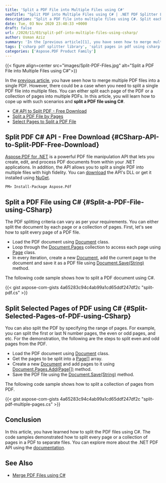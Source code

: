 ```yaml
---
title: 'Split a PDF File into Multiple Files using C#'
seoTitle: "Split PDF into Multiple Files using C# | .NET PDF Splitter Library"
description: "Split a PDF file into multiple files using C#. Split each page or a collection of pages in PDF to separate files in C#. Download PDF splitter API for free."
date: Tue, 03 Nov 2020 23:40:33 +0000
draft: false
url: /2020/11/03/split-pdf-into-multiple-files-using-csharp/
author: Usman Aziz
summary: 'In the [previous article][1], you have seen how to merge multiple PDF files into a single PDF. However, there could be a case when you need to split a single PDF file into multiple files. You can either split each page of the PDF or a collection of pages into multiple PDFs. In this article, you will learn how to cope up with such scenarios and **split a PDF file into multiple PDFs using C#**.'
tags: ['csharp pdf splitter library', 'split pages in pdf using csharp', 'split pdf files csharp']
categories: ['Aspose.PDF Product Family']
---
```




{{< figure align=center src="images/Split-PDF-Files.jpg" alt="Split a PDF File into Multiple Files using C#">}}


In the [previous article][2], you have seen how to merge multiple PDF files into a single PDF. However, there could be a case when you need to split a single PDF file into multiple files. You can either split each page of the PDF or a collection of pages into multiple PDFs. In this article, you will learn how to cope up with such scenarios and **split a PDF file using C#**.

*   [C# API to Split PDF - Free Download][3]
*   [Split a PDF File by Pages][4]
*   [Select Pages to Split a PDF File][5]

## Split PDF C# API - Free Download {#CSharp-API-to-Split-PDF-Free-Download}

[Aspose.PDF for .NET][6] is a powerful PDF file manipulation API that lets you create, edit, and process PDF documents from within your .NET applications. In addition, the API allows you to split a single PDF into multiple files with high fidelity. You can [download][7] the API's DLL or get it installed using [NuGet][8].

```
PM> Install-Package Aspose.Pdf
```

## Split a PDF File using C# {#Split-a-PDF-File-using-CSharp}

The PDF splitting criteria can vary as per your requirements. You can either split the document by each page or a collection of pages. First, let's see how to split every page of a PDF file.

*   Load the PDF document using [Document][9] class.
*   Loop through the [Document.Pages][10] collection to access each page using [Page][11] class.
*   In every iteration, create a new [Document][12], add the current page to the document and save it as a PDF file using [Document.Save(String)][13] method.

The following code sample shows how to split a PDF document using C#.

{{< gist aspose-com-gists 4a65283c94c4ab99a1cd65ddf247df2c "split-pdf.cs" >}}

## Split Selected Pages of PDF using C# {#Split-Selected-Pages-of-PDF-using-CSharp}

You can also split the PDF by specifying the range of pages. For example, you can split the first or last N number pages, the even or odd pages, and etc. For the demonstration, the following are the steps to split even and odd pages from the PDF.

*   Load the PDF document using [Document][14] class.
*   Get the pages to be split into a [Page\[\]][15] array.
*   Create a new [Document][16] and add pages to it using [Document.Pages.Add(Page\[\])][17] method.
*   Save the PDF file using the [Document.Save(String)][18] method.

The following code sample shows how to split a collection of pages from PDF.

{{< gist aspose-com-gists 4a65283c94c4ab99a1cd65ddf247df2c "split-pdf-multiple-pages.cs" >}}

## Conclusion

In this article, you have learned how to split the PDF files using C#. The code samples demonstrated how to split every page or a collection of pages in a PDF to separate files. You can explore more about the .NET PDF API using the [documentation][19].

## See Also

*   [Merge PDF Files using C#][20]




[1]: https://blog.aspose.com/2020/01/16/merge-multiple-pdf-files-in-csharp-net/
[2]: https://blog.aspose.com/2020/01/16/merge-multiple-pdf-files-in-csharp-net/
[3]: #CSharp-API-to-Split-PDF-Free-Download
[4]: #Split-a-PDF-File-using-CSharp
[5]: #Split-Selected-Pages-of-PDF-using-CSharp
[6]: https://products.aspose.com/pdf/net
[7]: https://downloads.aspose.com/pdf/net
[8]: http://nuget.org/packages/Aspose.Pdf
[9]: https://apireference.aspose.com/pdf/net/aspose.pdf/document
[10]: https://apireference.aspose.com/pdf/net/aspose.pdf/document/properties/pages
[11]: https://apireference.aspose.com/pdf/net/aspose.pdf/page
[12]: https://apireference.aspose.com/pdf/net/aspose.pdf/document
[13]: https://apireference.aspose.com/pdf/net/aspose.pdf.document/save/methods/4
[14]: https://apireference.aspose.com/pdf/net/aspose.pdf/document
[15]: https://apireference.aspose.com/pdf/net/aspose.pdf/page
[16]: https://apireference.aspose.com/pdf/net/aspose.pdf/document
[17]: https://apireference.aspose.com/pdf/net/aspose.pdf.pagecollection/add/methods/2
[18]: https://apireference.aspose.com/pdf/net/aspose.pdf.document/save/methods/4
[19]: https://docs.aspose.com/pdf/net
[20]: https://blog.aspose.com/2020/01/16/merge-multiple-pdf-files-in-csharp-net/





